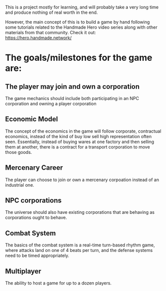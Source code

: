 This is a project mostly for learning, and will probably take a very long time
and produce nothing of real worth in the end.

However, the main concept of this is to build a game by hand following some
tutorials related to the Handmade Hero video series along with other materials
from that community. Check it out: https://hero.handmade.network/

# The goals/milestones for the game are:

## The player may join and own a corporation

The game mechanics should include both participating in an NPC corporation and
owning a player corporation

## Economic Model

The concept of the economics in the game will follow corporate, contractual
economics, instead of the kind of buy low sell high representation often seen.
Essentially, instead of buying wares at one factory and then selling them at
another, there is a contract for a transport corporation to move those goods.

## Mercenary Career

The player can choose to join or own a mercenary corpoation instead of an
industrial one.

## NPC corporations

The universe should also have existing corporations that are behaving as
corporations ought to behave.

## Combat System

The basics of the combat system is a real-time turn-based rhythm game, where
attacks land on one of 4 beats per turn, and the defense systems need to be
timed appropriately.

## Multiplayer

The ability to host a game for up to a dozen players.
